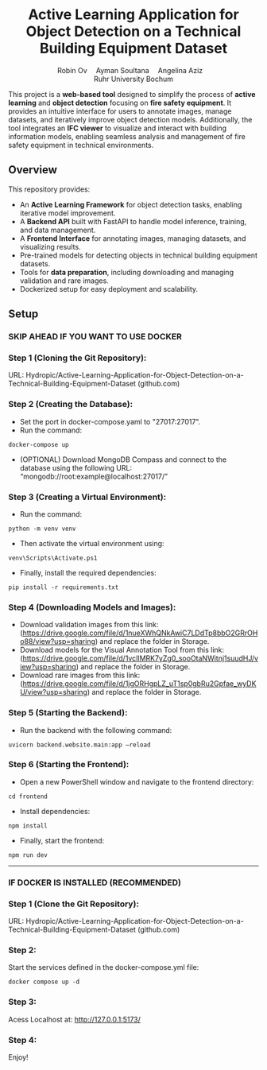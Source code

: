 <div align="center">

  <h1>Active Learning Application for Object Detection on a Technical Building Equipment Dataset</h1>


  <div>
      Robin Ov&emsp;
      Ayman Soultana&emsp;
      Angelina Aziz&emsp;
  </div>
  <div>
      Ruhr University Bochum

  </div>

</div>

This project is a **web-based tool** designed to simplify the process of **active learning** and **object detection** focusing on **fire safety equipment**. It provides an intuitive interface for users to annotate images, manage datasets, and iteratively improve object detection models. Additionally, the tool integrates an **IFC viewer** to visualize and interact with building information models, enabling seamless analysis and management of fire safety equipment in technical environments.

## Overview


This repository provides:
- An **Active Learning Framework** for object detection tasks, enabling iterative model improvement.
- A **Backend API** built with FastAPI to handle model inference, training, and data management.
- A **Frontend Interface** for annotating images, managing datasets, and visualizing results.
- Pre-trained models for detecting objects in technical building equipment datasets.
- Tools for **data preparation**, including downloading and managing validation and rare images.
- Dockerized setup for easy deployment and scalability.

## Setup

### SKIP AHEAD IF YOU WANT TO USE DOCKER

### Step 1 (Cloning the Git Repository):

URL: Hydropic/Active-Learning-Application-for-Object-Detection-on-a-Technical-Building-Equipment-Dataset (github.com)

### Step 2 (Creating the Database):
  - Set the port in docker-compose.yaml to "27017:27017".
  - Run the command:  
  ```
  docker-compose up 
  ```
  - (OPTIONAL) Download MongoDB Compass and connect to the database using the following URL:     
 “mongodb://root:example@localhost:27017/”

### Step 3 (Creating a Virtual Environment):
  - Run the command: 
  ```
  python -m venv venv
  ```
  - Then activate the virtual environment using: 
  ```
  venv\Scripts\Activate.ps1
  ```
  - Finally, install the required dependencies: 
  ```
  pip install -r requirements.txt
  ```

### Step 4 (Downloading Models and Images):
  - Download validation images from this link: (https://drive.google.com/file/d/1nueXWhQNkAwiC7LDdTp8bbO2GRrOHo88/view?usp=sharing) and replace the folder in Storage.
  - Download models for the Visual Annotation Tool from this link: (https://drive.google.com/file/d/1vcIlMRK7yZg0_sooOtaNWitnj1suudHJ/view?usp=sharing) and replace the folder in Storage.
  - Download rare images from this link: (https://drive.google.com/file/d/1jgORHgpLZ_uT1sp0gbRu2Gpfae_wyDKU/view?usp=sharing) and replace the folder in Storage.


### Step 5 (Starting the Backend):
  - Run the backend with the following command: 
  ```
  uvicorn backend.website.main:app –reload
  ```

### Step 6 (Starting the Frontend):
  - Open a new PowerShell window and navigate to the frontend directory: 
  ```
  cd frontend
  ```
  - Install dependencies: 
  ```
  npm install
  ```
  - Finally, start the frontend: 
  ```
  npm run dev
  ```




---------------------

### IF DOCKER IS INSTALLED (RECOMMENDED)

### Step 1 (Clone the Git Repository):

URL: Hydropic/Active-Learning-Application-for-Object-Detection-on-a-Technical-Building-Equipment-Dataset (github.com)

### Step 2:
Start the services defined in the docker-compose.yml file:
```
docker compose up -d
```

### Step 3:
Acess Localhost at: http://127.0.0.1:5173/

### Step 4:
Enjoy!
